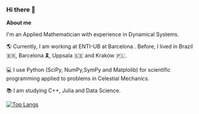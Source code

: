 ### Hi there 👋

<!--
**schaeferrodrigo/schaeferrodrigo** is a ✨ _special_ ✨ repository because its `README.md` (this file) appears on your GitHub profile.

Here are some ideas to get you started:

- 🔭 I’m currently working on ...
- 🌱 I’m currently learning ...
- 👯 I’m looking to collaborate on ...
- 🤔 I’m looking for help with ...
- 💬 Ask me about ...
- 📫 How to reach me: ...
- 😄 Pronouns: ...
- ⚡ Fun fact:v ...
-->
**About me**

I'm an Applied Mathematician with experience in Dynamical Systems. 

🌎 Currently, I am working at ENTI-UB at Barcelona . Before, I lived in Brazil 🇧🇷, Barcelona 🎗️, Uppsala 🇸🇪 and Kraków 🇵🇱.

💻 I use Python (SciPy, NumPy,SymPy and Matplolib) for scientific programming applied to problems in Celestial Mechanics.

📚 I am studying C++, Julia and Data Science.


[![Top Langs](https://github-readme-stats.vercel.app/api/top-langs/?username=schaeferrodrigo&layout=compact)](https://github.com/schaeferrodrigo/github-readme-stats)
